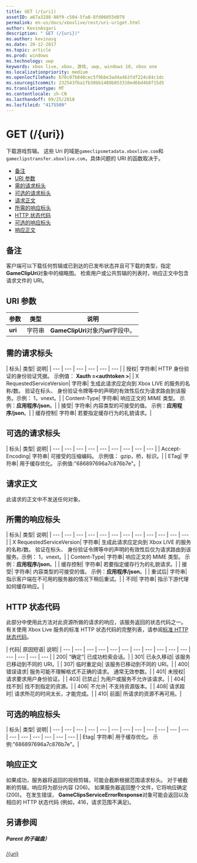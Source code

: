 ```yaml
---
title: GET (/{uri})
assetID: a67a3288-88f9-c504-5fa8-8fd06055d079
permalink: en-us/docs/xboxlive/rest/uri-uriget.html
author: KevinAsgari
description: " GET (/{uri})"
ms.author: kevinasg
ms.date: 20-12-2017
ms.topic: article
ms.prod: windows
ms.technology: uwp
keywords: xbox live, xbox, 游戏, uwp, windows 10, xbox one
ms.localizationpriority: medium
ms.openlocfilehash: b70c87b848cec5f9bbe3ad4a4b3fdf224c84c1dc
ms.sourcegitcommit: 232543fba1fb30bb1489b053310ed6bd4b8f15d5
ms.translationtype: MT
ms.contentlocale: zh-CN
ms.lasthandoff: 09/25/2018
ms.locfileid: "4175509"
---
```

# <a name="get-uri"></a>GET (/{uri})
下载游戏剪辑。 这些 Uri 的域是`gameclipsmetadata.xboxlive.com`和`gameclipstransfer.xboxlive.com`，具体问题的 URI 的函数取决于。
 
  * [备注](#ID4EX)
  * [URI 参数](#ID4EDB)
  * [需的请求标头](#ID4EEC)
  * [可选的请求标头](#ID4EQE)
  * [请求正文](#ID4EZF)
  * [所需的响应标头](#ID4EEG)
  * [HTTP 状态代码](#ID4EYAAC)
  * [可选的响应标头](#ID4EOFAC)
  * [响应正文](#ID4EOGAC)
 
<a id="ID4EX"></a>

 
## <a name="remarks"></a>备注
 
客户端可以下载任何剪辑或已到达的已发布状态并且可下载的类型，指定**GameClipUri**对象中的缩略图。 检索用户或公共剪辑的列表时，响应正文中包含请求文件的 URI。
  
<a id="ID4EDB"></a>

 
## <a name="uri-parameters"></a>URI 参数
 
| 参数| 类型| 说明| 
| --- | --- | --- | 
| <b>uri</b>| 字符串| <b>GameClipUri</b>对象内<b>uri</b>字段中。| 
  
<a id="ID4EEC"></a>

 
## <a name="required-request-headers"></a>需的请求标头
 
| 标头| 类型| 说明| 
| --- | --- | --- | --- | --- | --- | 
| 授权| 字符串| HTTP 身份验证的身份验证凭据。 示例值： <b>Xauth =&lt;authtoken ></b>| 
| X RequestedServiceVersion| 字符串| 生成此请求应定向到 Xbox LIVE 的服务的名称/数。 验证在标头、 身份验证令牌等中的声明的有效性后仅为请求路由到该服务。示例： 1，vnext。| 
| Content-Type| 字符串| 响应正文的 MIME 类型。 示例：<b>应用程序/json</b>。| 
| 接受| 字符串| 内容类型的可接受的值。 示例：<b>应用程序/json</b>。| 
| 缓存控制| 字符串| 若要指定缓存行为的礼貌请求。| 
  
<a id="ID4EQE"></a>

 
## <a name="optional-request-headers"></a>可选的请求标头
 
| 标头| 类型| 说明| 
| --- | --- | --- | --- | --- | --- | --- | --- | --- | 
| Accept-Encoding| 字符串| 可接受的压缩编码。 示例值： gzip，桥，标识。| 
| ETag| 字符串| 用于缓存优化。 示例值:"686897696a7c876b7e"。| 
  
<a id="ID4EZF"></a>

 
## <a name="request-body"></a>请求正文
 
此请求的正文中不发送任何对象。
  
<a id="ID4EEG"></a>

 
## <a name="required-response-headers"></a>所需的响应标头
 
| 标头| 类型| 说明| 
| --- | --- | --- | --- | --- | --- | --- | --- | --- | --- | --- | --- | 
| X RequestedServiceVersion| 字符串| 生成此请求应定向到 Xbox LIVE 的服务的名称/数。 验证在标头、 身份验证令牌等中的声明的有效性后仅为请求路由到该服务。示例： 1，vnext。| 
| Content-Type| 字符串| 响应正文的 MIME 类型。 示例：<b>应用程序/json</b>。| 
| 缓存控制| 字符串| 若要指定缓存行为的礼貌请求。| 
| 接受| 字符串| 内容类型的可接受的值。 示例：<b>应用程序/json</b>。| 
| 重试后| 字符串| 指示客户端在不可用的服务器的情况下稍后重试。| 
| 不同| 字符串| 指示下游代理如何缓存响应。| 
  
<a id="ID4EYAAC"></a>

 
## <a name="http-status-codes"></a>HTTP 状态代码
 
此部分中使用此方法对此资源所做的请求的响应，该服务返回的状态代码之一。 有关使用 Xbox Live 服务的标准 HTTP 状态代码的完整列表，请参阅[标准 HTTP 状态代码](../../additional/httpstatuscodes.md)。
 
| 代码| 原因短语| 说明| 
| --- | --- | --- | --- | --- | --- | --- | --- | --- | --- | --- | --- | --- | --- | --- | 
| 200| “确定”| 已成功检索会话。| 
| 301| 已永久移动| 该服务已移动到不同的 URI。| 
| 307| 临时重定向| 该服务已移动到不同的 URI。| 
| 400| 错误请求| 服务可能不理解格式不正确的请求。 通常无效参数。| 
| 401| 未授权| 请求要求用户身份验证。| 
| 403| 已禁止| 为用户或服务不允许该请求。| 
| 404| 找不到| 找不到指定的资源。| 
| 406| 不允许| 不支持资源版本。| 
| 408| 请求超时| 请求所花的时间太长，才能完成。| 
| 410| 前面| 所请求的资源不再可用。| 
  
<a id="ID4EOFAC"></a>

 
## <a name="optional-response-headers"></a>可选的响应标头
 
| 标头| 类型| 说明| 
| --- | --- | --- | --- | --- | --- | --- | --- | --- | --- | --- | --- | --- | --- | --- | --- | --- | --- | 
| Etag| 字符串| 用于缓存优化。 示例:"686897696a7c876b7e"。| 
  
<a id="ID4EOGAC"></a>

 
## <a name="response-body"></a>响应正文
 
<a id="ID4EUGAC"></a>

  
 
如果成功，服务器将返回的视频剪辑，可能会截断根据范围请求标头。 对于被截断的剪辑，响应将为部分内容 (206)。 如果服务器返回整个文件，它将响应确定 (200)。 在发生错误， **GameClipsServiceErrorResponse**对象可能会返回以及相应的 HTTP 状态代码 (例如，416，请求范围不满足)。
   
<a id="ID4E4GAC"></a>

 
## <a name="see-also"></a>另请参阅
 
<a id="ID4E6GAC"></a>

 
##### <a name="parent"></a>Parent 的子磁盘） 

[/{uri}](uri-uri.md)

   